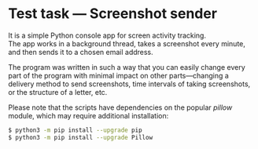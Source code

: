 # Test task ― Screenshot sender
It is a simple Python console app for screen activity tracking.\
The app works in a background thread, takes a screenshot every minute, and then sends it to a chosen email address. 

The program was written in such a way that you can easily change every part of the program with minimal impact on other parts―changing a delivery method to send screenshots, time intervals of taking screenshots, or the structure of a letter, etc.

Please note that the scripts have dependencies on the popular *pillow* module, which may require additional installation:

```sh
$ python3 -m pip install --upgrade pip
$ python3 -m pip install --upgrade Pillow
```
